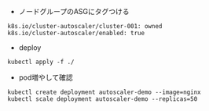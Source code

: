 - ノードグループのASGにタグつける
```
k8s.io/cluster-autoscaler/cluster-001: owned
k8s.io/cluster-autoscaler/enabled: true
```

- deploy
```
kubectl apply -f ./
```

- pod増やして確認
```
kubectl create deployment autoscaler-demo --image=nginx
kubectl scale deployment autoscaler-demo --replicas=50
```
